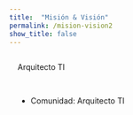 ```yaml
---
title:  "Misión & Visión"
permalink: /mision-vision2
show_title: false
---
```


<div class="block-columns">
	<div class="block-column" style="width: 50%; padding:15px">
		Arquitecto TI
	</div>
	<div class="block-column" style="width: 50%; padding:15px">
		<ul>
			<li>Comunidad: Arquitecto TI</li>
		</ul>
	</div>
</div>
